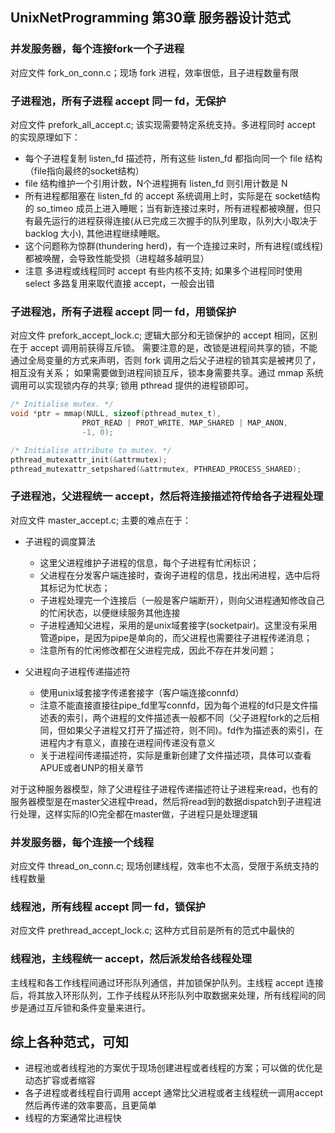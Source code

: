 ## UnixNetProgramming 第30章 服务器设计范式

### 并发服务器，每个连接fork一个子进程
对应文件 fork_on_conn.c；现场 fork 进程，效率很低，且子进程数量有限

### 子进程池，所有子进程 accept 同一 fd，无保护
对应文件 prefork_all_accept.c; 该实现需要特定系统支持。多进程同时 accept 的实现原理如下：

* 每个子进程复制 listen_fd 描述符，所有这些 listen_fd 都指向同一个 file 结构 （file指向最终的socket结构）
* file 结构维护一个引用计数，N个进程拥有 listen_fd 则引用计数是 N
* 所有进程都阻塞在 listen_fd 的 accept 系统调用上时，实际是在 socket结构的 so_timeo 成员上进入睡眠；当有新连接过来时，所有进程都被唤醒，但只有最先运行的进程获得连接(从已完成三次握手的队列里取，队列大小取决于 backlog 大小), 其他进程继续睡眠。
* 这个问题称为惊群(thundering herd)，有一个连接过来时，所有进程(或线程)都被唤醒，会导致性能受损（进程越多越明显）
* 注意 多进程或线程同时 accept 有些内核不支持; 如果多个进程同时使用 select 多路复用来取代直接 accept，一般会出错

### 子进程池，所有子进程 accept 同一 fd，用锁保护
对应文件 prefork_accept_lock.c; 逻辑大部分和无锁保护的 accept 相同，区别在于 accept 调用前获得互斥锁。
需要注意的是，改锁是进程间共享的锁，不能通过全局变量的方式来声明，否则 fork 调用之后父子进程的锁其实是被拷贝了，相互没有关系；
如果需要做到进程间锁互斥，锁本身需要共享。通过 mmap 系统调用可以实现锁内存的共享; 锁用 pthread 提供的进程锁即可。
```c
/* Initialise mutex. */
void *ptr = mmap(NULL, sizeof(pthread_mutex_t), 
                PROT_READ | PROT_WRITE, MAP_SHARED | MAP_ANON, 
                -1, 0);

/* Initialise attribute to mutex. */
pthread_mutexattr_init(&attrmutex);
pthread_mutexattr_setpshared(&attrmutex, PTHREAD_PROCESS_SHARED);
```

### 子进程池，父进程统一 accept，然后将连接描述符传给各子进程处理
对应文件 master_accept.c; 主要的难点在于：
* 子进程的调度算法
  * 这里父进程维护子进程的信息，每个子进程有忙闲标识；
  * 父进程在分发客户端连接时，查询子进程的信息，找出闲进程，选中后将其标记为忙状态；
  * 子进程处理完一个连接后（一般是客户端断开），则向父进程通知修改自己的忙闲状态，以便继续服务其他连接
  * 子进程通知父进程，采用的是unix域套接字(socketpair)。这里没有采用管道pipe，是因为pipe是单向的，而父进程也需要往子进程传递消息；
  * 注意所有的忙闲修改都在父进程完成，因此不存在并发问题；

* 父进程向子进程传递描述符
  * 使用unix域套接字传递套接字（客户端连接connfd）
  * 注意不能直接直接往pipe_fd里写connfd，因为每个进程的fd只是文件描述表的索引，两个进程的文件描述表一般都不同（父子进程fork的之后相同，但如果父子进程又打开了描述符，则不同)。fd作为描述表的索引，在进程内才有意义，直接在进程间传递没有意义
  * 关于进程间传递描述符，实际是重新创建了文件描述项，具体可以查看APUE或者UNP的相关章节

对于这种服务器模型，除了父进程往子进程传递描述符让子进程来read，也有的服务器模型是在master父进程中read，然后将read到的数据dispatch到子进程进行处理，这样实际的IO完全都在master做，子进程只是处理逻辑

### 并发服务器，每个连接一个线程
对应文件 thread_on_conn.c; 现场创建线程，效率也不太高，受限于系统支持的线程数量

### 线程池，所有线程 accept 同一 fd，锁保护
对应文件 prethread_accept_lock.c; 这种方式目前是所有的范式中最快的

### 线程池，主线程统一 accept，然后派发给各线程处理
主线程和各工作线程间通过环形队列通信，并加锁保护队列。主线程 accept 连接后，将其放入环形队列，工作子线程从环形队列中取数据来处理，所有线程间的同步是通过互斥锁和条件变量来进行。


## 综上各种范式，可知
* 进程池或者线程池的方案优于现场创建进程或者线程的方案；可以做的优化是动态扩容或者缩容
* 各子进程或者线程自行调用 accept 通常比父进程或者主线程统一调用accept然后再传递的效率要高，且更简单
* 线程的方案通常比进程快
